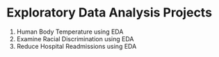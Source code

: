 # Exploratory Data Analysis Projects
1. Human Body Temperature using EDA
2. Examine Racial Discrimination using EDA
3. Reduce Hospital Readmissions using EDA
